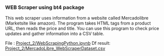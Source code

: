 ### WEB Scraper using bt4 package

This web scraper uses information from a website called Mercadolibre (Marketsite like amazon). The program takes HTML tags from a product URL, then reads the price and title. You can use this program to check price updates and gather information into a CSV table.

File : [Project_2/WebScrapingPython.ipynb](WebScrapingPython.ipynb)
Df result: [Project_2/MercadoLibre_WebScraperDataset.csv](WebScrapingPython.ipynb)